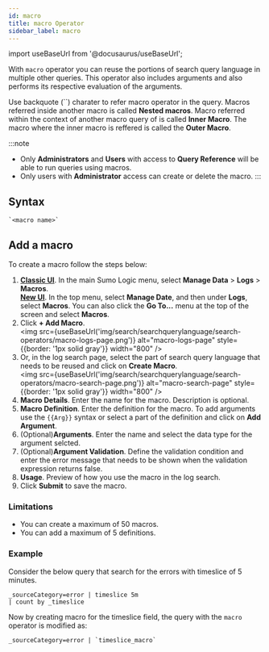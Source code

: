```yaml
---
id: macro
title: macro Operator
sidebar_label: macro
---
```

import useBaseUrl from '@docusaurus/useBaseUrl';

With `macro` operator you can reuse the portions of search query language in multiple other queries. This operator also includes arguments and also performs its respective evaluation of the arguments.

Use backquote (``) charater to refer macro operator in the query. Macros referred inside another macro is called **Nested macros**. Macro referred within the context of another macro query of is called **Inner Macro**. The macro where the inner macro is reffered is called the **Outer Macro**.

:::note
- Only **Administrators** and **Users** with access to **Query Reference** will be able to run queries using macros.
- Only users with **Administrator** access can create or delete the macro. 
:::

## Syntax

```
`<macro name>`
```

## Add a macro

To create a macro follow the steps below:

1. [**Classic UI**](/docs/get-started/sumo-logic-ui-classic). In the main Sumo Logic menu, select **Manage Data** > **Logs** > **Macros**. <br/> [**New UI**](/docs/get-started/sumo-logic-ui/). In the top menu, select **Manage Date**, and then under **Logs**, select **Macros**. You can also click the **Go To...** menu at the top of the screen and select **Macros**.
1. Click **+ Add Macro**.<br/><img src={useBaseUrl('img/search/searchquerylanguage/search-operators/macro-logs-page.png')} alt="macro-logs-page" style={{border: '1px solid gray'}} width="800" />
1. Or, in the log search page, select the part of search query language that needs to be reused and click on **Create Macro**.<br/><img src={useBaseUrl('img/search/searchquerylanguage/search-operators/macro-search-page.png')} alt="macro-search-page" style={{border: '1px solid gray'}} width="800" />
1. **Macro Details**. Enter the name for the macro. Description is optional.
1. **Macro Definition**. Enter the definition for the macro. To add arguments use the `{{Arg}}` syntax or select a part of the definition and click on **Add Argument**.
1. (Optional)**Arguments**. Enter the name and select the data type for the argument selcted.
1. (Optional)**Argument Validation**. Define the validation condition and enter the error message that needs to be shown when the validation expression returns false.
1. **Usage**. Preview of how you use the macro in the log search.
1. Click **Submit** to save the macro.

### Limitations

- You can create a maximum of 50 macros.
- You can add a maximum of 5 definitions.

### Example

Consider the below query that search for the errors with timeslice of 5 minutes. 

```
_sourceCategory=error | timeslice 5m
| count by _timeslice
```

Now by creating macro for the timeslice field, the query with the `macro` operator is modified as:

```
_sourceCategory=error | `timeslice_macro`
```